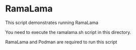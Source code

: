 # RamaLama

This script demonstrates running RamaLama

You need to execute the ramalama.sh script in this directory.

RamaLama and Podman are required to run this script
